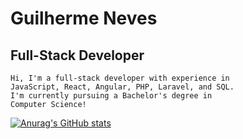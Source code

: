 # Guilherme Neves
## Full-Stack Developer

```
Hi, I'm a full-stack developer with experience in
JavaScript, React, Angular, PHP, Laravel, and SQL.
I'm currently pursuing a Bachelor's degree in
Computer Science!
```



[![Anurag's GitHub stats](https://github-readme-stats.vercel.app/api?username=gnevez)](https://github.com/anuraghazra/github-readme-stats)

